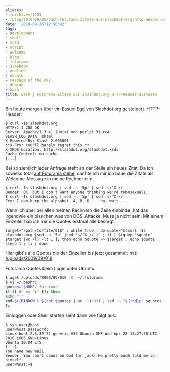 ```yaml
---
aliases:
- /archives/1255
- /blog/2010/09/26/bash-futurama-zitate-aus-slashdot-org-http-header-auslesen
date: '2010-09-26T12:56:42'
tags:
- development
- shell
- motd
- script
- welcome
- blog
- futurama
- slashdot
- oneline
- ubuntu
- message of the day
- debian
- bash
title: Bash | Futurama Zitate aus slashdot.org HTTP-Header auslesen
---
```


Bin heute morgen über ein Easter-Egg von Slashdot.org
[gestolpert](http://www.eastereggs.svensoltmann.de/content/view/686/26/).
HTTP-Header:

```
$ curl -Is slashdot.org
HTTP/1.1 200 OK
Server: Apache/1.3.41 (Unix) mod_perl/1.31-rc4
SLASH_LOG_DATA: shtml
X-Powered-By: Slash 2.005001
**X-Fry: You'll barely regret this.**
X-XRDS-Location: http://slashdot.org/slashdot.xrds
Cache-Control: no-cache
[...]
```

Bei so ziemlich jeder Anfrage steht an der Stelle ein neues Zitat. Da ich
sowieso total [auf Futurama stehe](/archives/995), dachte ich mir ich baue
die Zitate als Welcome-Message in meine Rechner ein:

```
$ curl -Is slashdot.org | sed -n '5p' | sed 's/^X-//'
Bender: OK, but I don't want anyone thinking we're robosexuals.
$ curl -Is slashdot.org | sed -n '5p' | sed 's/^X-//'
Fry: I can burp the alphabet. A, B, D ... no, wait ...
```

Wenn ich aber bei allen meinen Rechnern die Zeile einbinde, hat das
irgendwie ein bisschen was von DOS-Attacke. Muss ja nicht sein. Mit einem
Einzeiler hab ich mir die Quotes erstmal alle besorgt:


    target="/path/to/file/018" ; while true ; do quote="$(curl -Is slashdot.org |sed -n '5p' |sed 's/^X-//')" ; if [ $(grep "$quote" $target |wc -l) -lt 1 ]; then echo $quote >> $target ; echo $quote ; sleep 1 ; fi ; done

Hier gibt's alle Quotes die der Einzeiler bis jetzt gesammelt hat:
[/uploads/2009/09/018](/uploads/2009/09/018)

Futurama Quotes beim Login unter Ubuntu:

``` bash
$ wget /uploads/2009/09/018 -O  ~/.futurama
$ vi ~/.bashrc
quotes="$HOME/.futurama"
if [[ $- == *i* ]]; then
echo " "
rnd=$((RANDOM % $(cat $quotes | wc -l)+3)) ; sed -n "${rnd}p" $quotes
fi
```

Einloggen oder Shell starten sieht dann wie folgt aus:

```
$ ssh user@host
user@host password:
Linux host 2.6.32-22-generic #33-Ubuntu SMP Wed Apr 28 13:27:30 UTC 2010 i686 GNU/Linux
Ubuntu 10.04 LTS
[...]
You have new mail.
Bender: You can't count on God for jack! He pretty much told me so himself.
user@host:~$
```